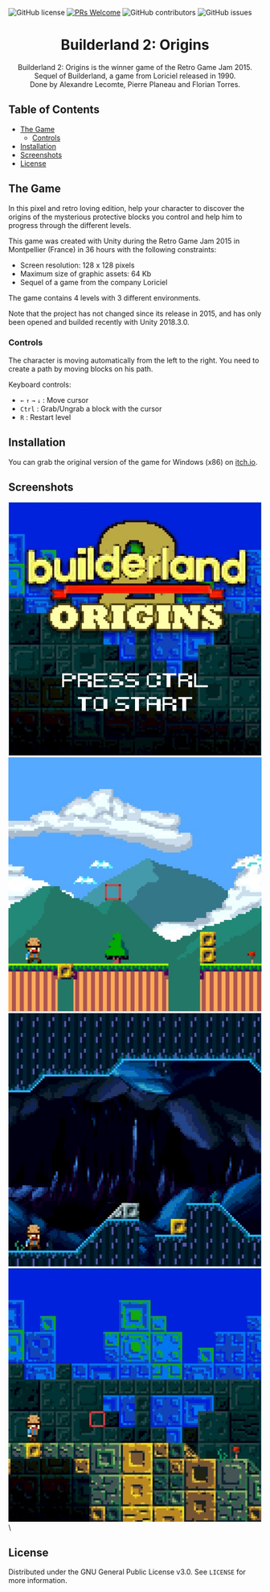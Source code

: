![GitHub license](https://img.shields.io/github/license/torresflo/Builderland-2-Origins.svg)
[![PRs Welcome](https://img.shields.io/badge/PRs-welcome-brightgreen.svg)](http://makeapullrequest.com)
![GitHub contributors](https://img.shields.io/github/contributors/torresflo/Builderland-2-Origins.svg)
![GitHub issues](https://img.shields.io/github/issues/torresflo/Builderland-2-Origins.svg)

<p align="center">
  <h1 align="center">Builderland 2: Origins</h3>

  <p align="center">
    Builderland 2: Origins is the winner game of the Retro Game Jam 2015.
    <br />
    Sequel of Builderland, a game from Loriciel released in 1990. 
    <br />
    Done by Alexandre Lecomte, Pierre Planeau and Florian Torres.
    <br />
  </p>
</p>

## Table of Contents

* [The Game](#the-game)
  * [Controls](ontrols)
* [Installation](#installation)
* [Screenshots](#screenshots)
* [License](#license)

## The Game

In this pixel and retro loving edition, help your character to discover the origins of the mysterious protective blocks you control and help him to progress through the different levels.

This game was created with Unity during the Retro Game Jam 2015 in Montpellier (France) in 36 hours with the following constraints:
- Screen resolution: 128 x 128 pixels
- Maximum size of graphic assets: 64 Kb
- Sequel of a game from the company Loriciel

The game contains 4 levels with 3 different environments.

Note that the project has not changed since its release in 2015, and has only been opened and builded recently with Unity 2018.3.0.

### Controls

The character is moving automatically from the left to the right. You need to create a path by moving blocks on his path.

Keyboard controls:
- `←` `↑` `→` `↓` : Move cursor
- `Ctrl` : Grab/Ungrab a block with the cursor
- `R` : Restart level

## Installation

You can grab the original version of the game for Windows (x86) on [itch.io](https://builderland2origins.itch.io/thegame).

## Screenshots

![title-screen](./docs/img/1.jpg)
![first-level](./docs/img/2.jpg) \
![third-level](./docs/img/3.jpg)
![fourth-level](./docs/img/4.jpg) \

<!-- LICENSE -->
## License

Distributed under the GNU General Public License v3.0. See `LICENSE` for more information.